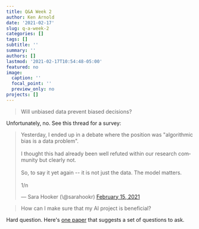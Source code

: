```yaml
---
title: Q&A Week 2
author: Ken Arnold
date: '2021-02-17'
slug: q-a-week-2
categories: []
tags: []
subtitle: ''
summary: ''
authors: []
lastmod: '2021-02-17T10:54:48-05:00'
featured: no
image:
  caption: ''
  focal_point: ''
  preview_only: no
projects: []
---
```


> Will unbiased data prevent biased decisions?

Unfortunately, no. See this thread for a survey:

<blockquote class="twitter-tweet"><p lang="en" dir="ltr">Yesterday, I ended up in a debate where the position was &quot;algorithmic bias is a data problem&quot;.<br><br>I thought this had already been well refuted within our research community but clearly not.<br><br>So, to say it yet again -- it is not just the data. The model matters. <br><br>1/n</p>&mdash; Sara Hooker (\@sarahookr) <a href="https://twitter.com/sarahookr/status/1361373527861915648?ref_src=twsrc%5Etfw">February 15, 2021</a></blockquote> <script async src="https://platform.twitter.com/widgets.js" charset="utf-8"></script> 



> How can I make sure that my AI project is beneficial?

Hard question. Here's [one paper](https://dl-acm-org.lib-proxy.calvin.edu/doi/pdf/10.1145/3341164) that suggests a set of questions to ask.
